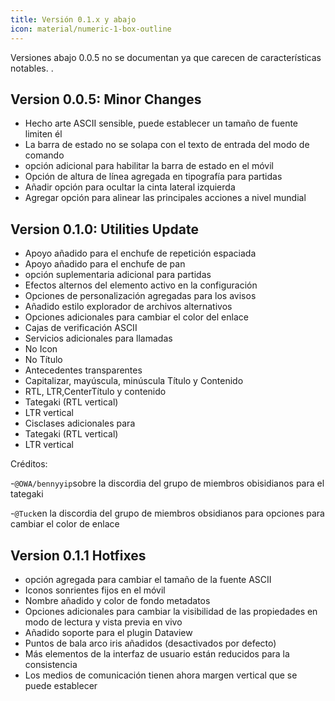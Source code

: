 ```yaml
---
title: Versión 0.1.x y abajo
icon: material/numeric-1-box-outline
---
```


Versiones abajo 0.0.5 no se documentan ya que carecen de características notables.
.

## Version 0.0.5: Minor Changes
- Hecho arte ASCII sensible, puede establecer un tamaño de fuente limiten él
- La barra de estado no se solapa con el texto de entrada del modo de comando
- opción adicional para habilitar la barra de estado en el móvil
- Opción de altura de línea agregada en tipografía para partidas
- Añadir opción para ocultar la cinta lateral izquierda
- Agregar opción para alinear las principales acciones a nivel mundial

## Version 0.1.0: Utilities Update
- Apoyo añadido para el enchufe de repetición espaciada
- Apoyo añadido para el enchufe de pan
- opción suplementaria adicional para partidas
- Efectos alternos del elemento activo en la configuración
- Opciones de personalización agregadas para los avisos
- Añadido estilo explorador de archivos alternativos
- Opciones adicionales para cambiar el color del enlace
- Cajas de verificación ASCII
- Servicios adicionales para llamadas
- No Icon
- No Título
- Antecedentes transparentes
- Capitalizar, mayúscula, minúscula Título y Contenido
- RTL, LTR,CenterTítulo y contenido
- Tategaki (RTL vertical)
- LTR vertical
- Cisclases adicionales para
- Tategaki (RTL vertical)
- LTR vertical

Créditos:

-`@OWA/bennyyip`sobre la discordia del grupo de miembros obisidianos para el tategaki

-`@Tuck`en la discordia del grupo de miembros obsidianos para opciones para cambiar el color de enlace

## Version 0.1.1 Hotfixes
- opción agregada para cambiar el tamaño de la fuente ASCII
- Iconos sonrientes fijos en el móvil
- Nombre añadido y color de fondo metadatos
- Opciones adicionales para cambiar la visibilidad de las propiedades en modo de lectura y vista previa en vivo
- Añadido soporte para el plugin Dataview
- Puntos de bala arco iris añadidos (desactivados por defecto)
- Más elementos de la interfaz de usuario están reducidos para la consistencia
- Los medios de comunicación tienen ahora margen vertical que se puede establecer